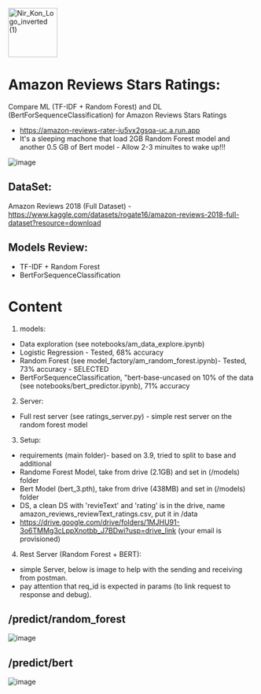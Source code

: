 <p align="left">
<!--   <img src="https://github.com/konnir/x_grammar_spelling/assets/119952960/f415aef0-dd6b-4223-81be-9ce5d677b53a" alt="anyword_logo" width="150" style="margin-left: 50px;"/> -->
  <img src="https://github.com/konnir/x_grammar_spelling/assets/119952960/aaae3161-5d93-4e82-87bf-1ac468f1817a" alt="Nir_Kon_Logo_inverted (1)" width="100"/>
</p>

# Amazon Reviews Stars Ratings: 
Compare ML (TF-IDF + Random Forest) and DL (BertForSequenceClassification) for Amazon Reviews Stars Ratings

- https://amazon-reviews-rater-iu5vx2gsqa-uc.a.run.app
- It's a sleeping machone that load 2GB Random Forest model and another 0.5 GB of Bert model - Allow 2-3 minuites to wake up!!!

![image](https://github.com/konnir/amazon_reviews_chat_LLM_ner/assets/119952960/ac9c45ce-e6a2-4a3b-b573-051f7c2c324d)

## DataSet:
Amazon Reviews 2018 (Full Dataset) - https://www.kaggle.com/datasets/rogate16/amazon-reviews-2018-full-dataset?resource=download

## Models Review:
- TF-IDF + Random Forest
- BertForSequenceClassification

# Content
1. models:
-  Data exploration (see notebooks/am_data_explore.ipynb)
-  Logistic Regression - Tested, 68% accuracy
-  Random Forest (see model_factory/am_random_forest.ipynb)- Tested, 73% accuracy - SELECTED
-  BertForSequenceClassification, "bert-base-uncased on 10% of the data (see notebooks/bert_predictor.ipynb), 71% accuracy

2. Server:
- Full rest server (see ratings_server.py) - simple rest server on the random forest model

3. Setup:
- requirements (main folder)- based on 3.9, tried to split to base and additional
- Randome Forest Model, take from drive (2.1GB) and set in  (/models) folder
- Bert Model (bert_3.pth), take from drive (438MB) and set in  (/models) folder
- DS, a clean DS with 'revieText' and 'rating' is in the drive, name amazon_reviews_reviewText_ratings.csv, put it in /data
- https://drive.google.com/drive/folders/1MJHU91-3o6TMMg3cLppXnotbb_J7BDwi?usp=drive_link (your email is provisioned)

4. Rest Server (Random Forest + BERT):
- simple Server, below is image to help with the sending and receiving from postman.
- pay attention that req_id is expected in params (to link request to response and debug).

## /predict/random_forest

![image](https://github.com/konnir/velotix_ex/assets/119952960/bb24ec02-9251-43d3-9431-76486f127788)

## /predict/bert

![image](https://github.com/konnir/velotix_ex/assets/119952960/ea605915-709d-478d-983b-5afd7df481e7)

